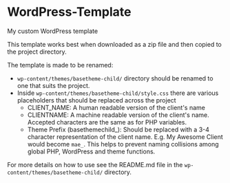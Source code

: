 # WordPress-Template
My custom WordPress template

This template works best when downloaded as a zip file and then copied to the project directory.

The template is made to be renamed:

- `wp-content/themes/basetheme-child/` directory should be renamed to one that suits the project.
- Inside `wp-content/themes/basetheme-child/style.css` there are various placeholders that should be replaced across the project
  - CLIENT_NAME: A human readable version of the client's name
  - CLIENTNAME: A machine readable version of the client's name. Accepted characters are the same as for PHP variables.
  - Theme Prefix (basethemechild_): Should be replaced with a 3-4 character representation of the client name. E.g. My Awesome Client would become `mae_`. This helps to prevent naming collisions among global PHP, WordPress and theme functions.

For more details on how to use see the README.md file in the `wp-content/themes/basetheme-child/` directory.
